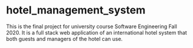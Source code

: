 # hotel_management_system

This is the final project for university course Software Engineering Fall 2020. It is a full stack web application of an international hotel system that both guests and managers of the hotel can use.
